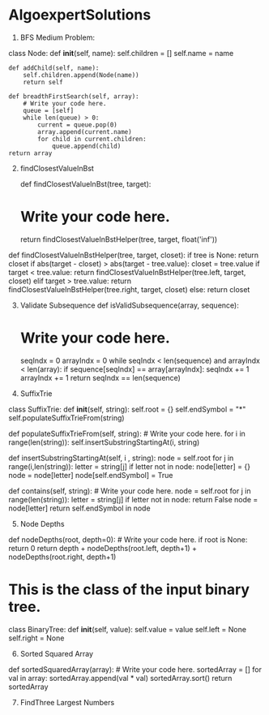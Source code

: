 # AlgoexpertSolutions

1. BFS Medium Problem:


class Node:
    def __init__(self, name):
        self.children = []
        self.name = name

    def addChild(self, name):
        self.children.append(Node(name))
        return self

    def breadthFirstSearch(self, array):
        # Write your code here.
		queue = [self]
		while len(queue) > 0:
			current = queue.pop(0)
			array.append(current.name)
			for child in current.children:
				queue.append(child)
    return array
    
    
 2. findClosestValueInBst
    
    def findClosestValueInBst(tree, target):
    # Write your code here.
    return findClosestValueInBstHelper(tree, target, float('inf'))
    
    
def findClosestValueInBstHelper(tree, target, closet):
	if tree is None:
		return closet
	if abs(target - closet) > abs(target - tree.value):
		closet = tree.value
	if target < tree.value:
		return findClosestValueInBstHelper(tree.left, target, closet)
	elif target > tree.value:
		return findClosestValueInBstHelper(tree.right, target, closet)
	else:
		return closet
		
		
		
3. Validate Subsequence
    def isValidSubsequence(array, sequence):
    # Write your code here.
	seqIndx = 0
	arrayIndx = 0
	while seqIndx < len(sequence) and arrayIndx < len(array):
		if sequence[seqIndx] == array[arrayIndx]:
			seqIndx += 1
		arrayIndx += 1
	return seqIndx == len(sequence)
	
	
4. SuffixTrie


class SuffixTrie:
    def __init__(self, string):
        self.root = {}
        self.endSymbol = "*"
        self.populateSuffixTrieFrom(string)

   def populateSuffixTrieFrom(self, string):
        # Write your code here.
        for i in range(len(string)):
			self.insertSubstringStartingAt(i, string)
			
def insertSubstringStartingAt(self, i , string):
		node = self.root
		for j in range(i,len(string)):
			letter = string[j]
			if letter not in node:
				node[letter] = {}
			node = node[letter]
		node[self.endSymbol] = True

  def contains(self, string):
        # Write your code here.
        node = self.root
		for j in range(len(string)):
			letter = string[j]
			if letter not in node:
				return False
			node = node[letter]
		return self.endSymbol in node

5. Node Depths

def nodeDepths(root, depth=0):
    # Write your code here.
    if root is None:
		return 0
	return depth + nodeDepths(root.left, depth+1) + nodeDepths(root.right, depth+1)
	


# This is the class of the input binary tree.
class BinaryTree:
    def __init__(self, value):
        self.value = value
        self.left = None
        self.right = None
	
6. Sorted Squared Array

def sortedSquaredArray(array):
    # Write your code here.
	sortedArray = []
    for val in array:
		sortedArray.append(val * val)
	sortedArray.sort()
	return sortedArray


7. FindThree Largest Numbers
